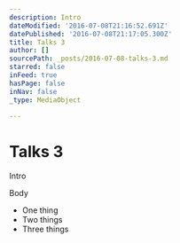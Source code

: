 ```yaml
---
description: Intro
dateModified: '2016-07-08T21:16:52.691Z'
datePublished: '2016-07-08T21:17:05.300Z'
title: Talks 3
author: []
sourcePath: _posts/2016-07-08-talks-3.md
starred: false
inFeed: true
hasPage: false
inNav: false
_type: MediaObject

---
```

# Talks 3

Intro

Body

* One thing
* Two things
* Three things